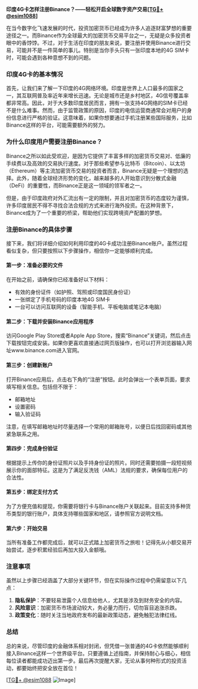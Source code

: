 **印度4G卡怎样注册Binance？——轻松开启全球数字资产交易[[TG💪+ @esim1088](https://t.me/s/esim1088)]**

在当今数字化飞速发展的时代，投资加密货币已经成为许多人追逐财富梦想的重要途径之一。而Binance作为全球最大的加密货币交易平台之一，无疑是众多投资者眼中的香饽饽。不过，对于生活在印度的朋友来说，要注册并使用Binance进行交易，可能并不是一件简单的事儿。特别是当你手头只有一张印度本地的4G SIM卡时，可能会遇到各种意想不到的问题。

### **印度4G卡的基本情况**

首先，让我们来了解一下印度的4G网络环境。印度是世界上人口最多的国家之一，其互联网普及率近年来增长迅速。无论是城市还是乡村地区，4G信号覆盖率都非常高。因此，对于大多数印度居民而言，拥有一张支持4G网络的SIM卡已经不是什么难事。然而，由于监管政策的原因，印度的电信运营商通常会对用户的身份信息进行严格的验证。这意味着，如果你想要通过手机注册某些国际服务，比如Binance这样的平台，可能需要额外的努力。

### **为什么印度用户需要注册Binance？**

Binance之所以如此受欢迎，是因为它提供了丰富多样的加密货币交易对、低廉的手续费以及高效的交易执行速度。对于那些希望参与比特币（Bitcoin）、以太坊（Ethereum）等主流加密货币交易的投资者而言，Binance无疑是一个理想的选择。此外，随着全球经济形势的变化，越来越多的人开始意识到分散式金融（DeFi）的重要性，而Binance正是这一领域的领军者之一。

但是，由于印度政府对外汇流出有一定的限制，并且对加密货币的态度较为谨慎，许多印度居民不得不寻找合法合规的方式来进行海外投资。在这种背景下，Binance成为了一个重要的桥梁，帮助他们实现跨境资产配置的梦想。

### **注册Binance的具体步骤**

接下来，我们将详细介绍如何利用印度的4G卡成功注册Binance账户。虽然过程看似复杂，但只要按照以下步骤操作，相信你一定能够顺利完成。

#### **第一步：准备必要的文件**

在开始之前，请确保你已经准备好以下材料：
- 有效的身份证件（如护照、驾照或印度国民身份证）
- 一张绑定了手机号码的印度本地4G SIM卡
- 一台可以访问互联网的设备（智能手机、平板电脑或笔记本电脑）

#### **第二步：下载并安装Binance应用程序**

访问Google Play Store或者Apple App Store，搜索“Binance”关键词，然后点击下载按钮完成安装。如果你更喜欢直接通过网页版操作，也可以打开浏览器输入网址www.binance.com进入官网。

#### **第三步：创建新账户**

打开Binance应用后，点击右下角的“注册”按钮。此时会弹出一个表单页面，要求填写相关信息。包括但不限于：
- 邮箱地址
- 设置密码
- 输入验证码

注意，在填写邮箱地址时尽量选择一个常用的邮箱账号，以便日后找回密码或其他紧急联系之用。

#### **第四步：完成身份验证**

根据提示上传你的身份证照片以及手持身份证的照片。同时还需要拍摄一段短视频展示你的面部特征。这是为了满足反洗钱（AML）法规的要求，确保每位用户的合法性。

#### **第五步：绑定支付方式**

为了方便充值和提现，你需要将银行卡与Binance账户关联起来。目前支持多种货币类型的银行账户，具体支持哪些国家和地区，请参照官方说明文档。

#### **第六步：开始交易**

当所有准备工作都完成后，就可以正式踏上加密货币之旅啦！记得先从小额交易开始尝试，逐步积累经验后再加大投入金额哦。

### **注意事项**

虽然以上步骤已经涵盖了大部分关键环节，但在实际操作过程中仍需留意以下几点：

1. **隐私保护**：不要轻易泄露个人信息给他人，尤其是涉及到财务安全的内容。
2. **风险意识**：加密货币市场波动较大，务必量力而行，切勿盲目追涨杀跌。
3. **政策变化**：随时关注当地政府发布的最新政策动态，避免触犯法律红线。

### **总结**

总的来说，尽管印度的金融体系相对封闭，但凭借一张普通的4G卡依然能够顺利接入Binance这样一个世界级平台。只要遵循上述指南，并保持耐心与细心，相信每位读者都能成功迈出第一步。最后再次提醒大家，无论从事何种形式的投资活动，都要始终把安全放在首位！

[[TG💪+ @esim1088](https://t.me/s/esim1088) ![Image](https://i.postimg.cc/4NQfJmqS/Snipaste-2025-05-13-00-14-12.png)]